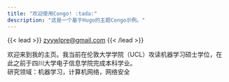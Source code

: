 ```yaml
---
title: "欢迎使用Congo! :tada:"
description: "这是一个基于Hugo的主题Congo示例。"
---
```


{{< lead >}}
zyywlpre@gmail.com
{{< /lead >}}

欢迎来到我的主页。我当前在伦敦大学学院（UCL）攻读机器学习硕士学位，在此之前于四川大学电子信息学院完成本科学业。  
研究领域：机器学习，计算机网络，网络安全

